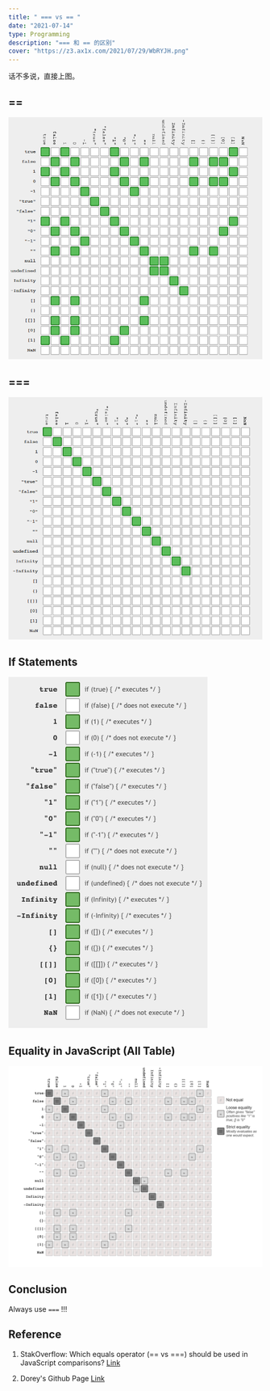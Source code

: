 ```yaml
---
title: " === vs == "
date: "2021-07-14"
type: Programming
description: "=== 和 == 的区别"
cover: "https://z3.ax1x.com/2021/07/29/WbRYJH.png"
---
```


话不多说，直接上图。

## ==

![==](==.png)

## ===

![===](===.png)

## If Statements

![if](if.png)

## Equality in JavaScript (All Table)

![All](all.png)

## Conclusion

Always use `===` !!!

## Reference

1. StakOverflow: Which equals operator (== vs ===) should be used in JavaScript comparisons?
   [Link](https://stackoverflow.com/questions/359494/which-equals-operator-vs-should-be-used-in-javascript-comparisons?page=1&tab=votes#tab-top)

2. Dorey's Github Page [Link](https://dorey.github.io/JavaScript-Equality-Table/)
